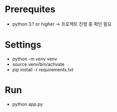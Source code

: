 # Prerequites
- python 3.? or higher -> 프로젝트 진행 중 확인 필요

# Settings
- python -m venv venv
- source venv/bin/activate
- pip install -r requirements.txt

# Run
- python app.py

